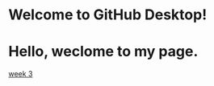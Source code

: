 # Welcome to GitHub Desktop!

<h1>Hello, weclome to my page. </h1>
<a href="https://weilin18.github.io/web-layout-training/week3-glasses-website/index.html">week 3</a>

